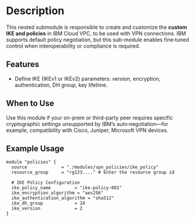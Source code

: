 # Description

This nested submodule is responsible to create and customize the **custom IKE and policies** in IBM Cloud VPC, to be used with VPN connections. IBM supports default policy negotiation, but this sub-module enables fine‑tuned control when interoperability or compliance is required.

## Features

- Define IKE (IKEv1 or IKEv2) parameters: version, encryption, authentication, DH group, key lifetime.

## When to Use

Use this module if your on-prem or third-party peer requires specific cryptographic settings unsupported by IBM’s auto‑negotiation—for example, compatibility with Cisco, Juniper, Microsoft VPN devices.

## Example Usage

```hcl
module "policies" {
  source             = "./modules/vpn_policies/ike_policy"
  resource_group     = "rg123...." # Enter the resource group id

  # IKE Policy Configuration
  ike_policy_name         = "ike-policy-001"
  ike_encryption_algorithm = "aes256"
  ike_authentication_algorithm = "sha512"
  ike_dh_group            = 14
  ike_version             = 2
}
```
